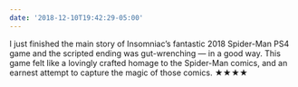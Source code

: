 ```yaml
---
date: '2018-12-10T19:42:29-05:00'
---
```

I just finished the main story of Insomniac’s fantastic 2018 Spider-Man PS4 game and the scripted ending was gut-wrenching — in a good way. This game felt like a lovingly crafted homage to the Spider-Man comics, and an earnest attempt to capture the magic of those comics. ★★★★
